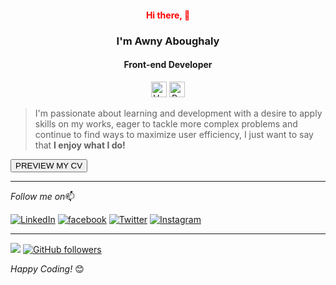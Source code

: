 <h4 align="center" style="color:red">Hi there, 👋</h4>
<h3 align="center">I'm Awny Aboughaly</h3>
<h4 align="center">Front-end Developer</h4>
<div align="center"><img src="https://img.shields.io/badge/Vue-282C34?logo=vue.js&logoColor=61DAFB" alt="Vue logo" title="Vue" height="25" /> <img src="https://img.shields.io/badge/React-282C34?logo=react&logoColor=61DAFB" alt="React logo" title="React" height="25" /></div>

> I'm passionate about learning and development with a desire to apply skills on my works, eager to tackle more complex problems and continue to find ways to maximize user efficiency, I just want to say that <strong>I enjoy what I do!</strong>

<a href='https://drive.google.com/file/d/1DZ2GOTe-OYmZbY1Sv0pQ1EQl3qfmnxRO/view' target="_blank"><button>PREVIEW MY CV</button></a>

---

<i>Follow me on</i>📫<br>

<a href="https://www.linkedin.com/in/awnyaboughaly" target="_blank"><img src="https://img.shields.io/badge/LinkedIn-%230077B5.svg?&style=flat-square&logo=linkedin&logoColor=white" alt="LinkedIn"></a>
<a href="https://www.facebook.com/AWNYABOUGHALY" target="_blank"><img src="https://img.shields.io/badge/facebook-%232E87FB.svg?&style=flat-square&logo=facebook&logoColor=white" alt=facebook /></a>
<a href="https://twitter.com/AWNYABOUGHALY" target="_blank"><img src="https://img.shields.io/badge/Twitter-%231DA1F2.svg?&style=flat-square&logo=twitter&logoColor=white" alt="Twitter"></a>
<a href="https://www.instagram.com/awnyaboughaly" target="_blank"><img src="https://img.shields.io/badge/Instagram-%23E4405F.svg?&style=flat-square&logo=instagram&logoColor=white" alt="Instagram"></a>

---

![](https://komarev.com/ghpvc/?username=AWNY-ABOUGHALY) [![GitHub followers](https://img.shields.io/github/followers/AWNY-ABOUGHALY.svg?style=social&label=Follow&maxAge=2592000)](https://github.com/AWNY-ABOUGHALY?tab=followers)

<i align="center">Happy Coding!</i> 😊
